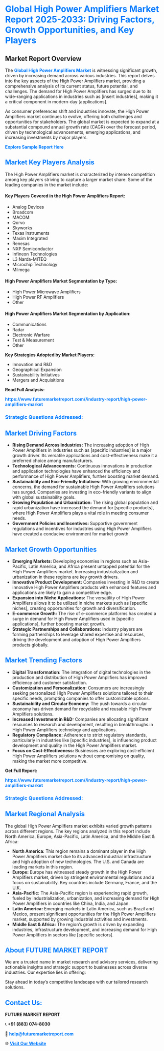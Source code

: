 <h1 style="color: #007BFF;">Global High Power Amplifiers Market Report 2025-2033: Driving Factors, Growth Opportunities, and Key Players</h1>

<section id="overview">
<h2>Market Report Overview</h2>
<p>The <a href="https://www.futuremarketreport.com//industry-report/high-power-amplifiers-market" style="color: #007BFF; text-decoration: none;"><strong>Global High Power Amplifiers Market</strong></a> is witnessing significant growth, driven by increasing demand across various industries. This report delves into the key aspects of the High Power Amplifiers market, providing a comprehensive analysis of its current status, future potential, and challenges. The demand for High Power Amplifiers has surged due to its wide-ranging applications in industries such as [insert industries], making it a critical component in modern-day [applications].</p>
<p>As consumer preferences shift and industries innovate, the High Power Amplifiers market continues to evolve, offering both challenges and opportunities for stakeholders. The global market is expected to expand at a substantial compound annual growth rate (CAGR) over the forecast period, driven by technological advancements, emerging applications, and increasing investments by major players.</p>
</section>

<section id="overview">
<p><a href="https://www.futuremarketreport.com//request-sample/reportId=75675" style="color: #007BFF; text-decoration: none;"><strong>Explore Sample Report Here</strong></a></p>
</section>

<section id="key-players">
<h2 style="color: #007BFF;">Market Key Players Analysis</h2>
<p>The High Power Amplifiers market is characterized by intense competition among key players striving to capture a larger market share. Some of the leading companies in the market include:</p>
<h4>Key Players Covered in the High Power Amplifiers Report:</h4>
<ul><li>Analog Devices</li><li>Broadcom</li><li>MACOM</li><li>Qorvo</li><li>Skyworks</li><li>Texas Instruments</li><li>Maxim Integrated</li><li>Renesas</li><li>NXP Semiconductor</li><li>Infineon Technologies</li><li>L3 Narda-MITEQ</li><li>Microchip Technology</li><li>Milmega</li></ul>
<h4>High Power Amplifiers Market Segmentation by Type:</h4>
<ul><li>High Power Microwave Amplifiers</li><li>High Power RF Amplifiers</li><li>Other</li></ul>

<h4>High Power Amplifiers Market Segmentation by Application:</h4>
<ul><li>Communications</li><li>Radar</li><li>Electronic Warfare</li><li>Test &amp; Measurement</li><li>Other</li></ul>
<p><strong>Key Strategies Adopted by Market Players:</strong></p>
<ul>
<li>Innovation and R&D</li>
<li>Geographical Expansion</li>
<li>Sustainability Initiatives</li>
<li>Mergers and Acquisitions</li>
</ul>
</section>

<section>
<p><strong>Read Full Analysis: </strong></p><a href="https://www.futuremarketreport.com//industry-report/high-power-amplifiers-market" style="color: #007BFF; text-decoration: none;"><strong>https://www.futuremarketreport.com//industry-report/high-power-amplifiers-market</strong></a>
<h3 style="color: #007BFF;">Strategic Questions Addressed:</h3>
</section>

<section id="driving-factors">
<h2 style="color: #007BFF;">Market Driving Factors</h2>
<ul>
<li><strong>Rising Demand Across Industries:</strong> The increasing adoption of High Power Amplifiers in industries such as [specific industries] is a major growth driver. Its versatile applications and cost-effectiveness make it a preferred choice among manufacturers.</li>
<li><strong>Technological Advancements:</strong> Continuous innovations in production and application technologies have enhanced the efficiency and performance of High Power Amplifiers, further boosting market demand.</li>
<li><strong>Sustainability and Eco-Friendly Initiatives:</strong> With growing environmental concerns, the demand for sustainable High Power Amplifiers solutions has surged. Companies are investing in eco-friendly variants to align with global sustainability goals.</li>
<li><strong>Growing Population and Urbanization:</strong> The rising global population and rapid urbanization have increased the demand for [specific products], where High Power Amplifiers plays a vital role in meeting consumer needs.</li>
<li><strong>Government Policies and Incentives:</strong> Supportive government regulations and incentives for industries using High Power Amplifiers have created a conducive environment for market growth.</li>
</ul>
</section>

<section id="growth-opportunities">
<h2 style="color: #007BFF;">Market Growth Opportunities</h2>
<ul>
<li><strong>Emerging Markets:</strong> Developing economies in regions such as Asia-Pacific, Latin America, and Africa present untapped potential for the High Power Amplifiers market. Increasing industrialization and urbanization in these regions are key growth drivers.</li>
<li><strong>Innovative Product Development:</strong> Companies investing in R&D to create innovative High Power Amplifiers products with enhanced features and applications are likely to gain a competitive edge.</li>
<li><strong>Expansion into Niche Applications:</strong> The versatility of High Power Amplifiers allows it to be utilized in niche markets such as [specific niches], creating opportunities for growth and diversification.</li>
<li><strong>E-commerce Growth:</strong> The rise of e-commerce platforms has created a surge in demand for High Power Amplifiers used in [specific applications], further boosting market growth.</li>
<li><strong>Strategic Partnerships and Collaborations:</strong> Industry players are forming partnerships to leverage shared expertise and resources, driving the development and adoption of High Power Amplifiers products globally.</li>
</ul>
</section>

<section id="trending-factors">
<h2 style="color: #007BFF;">Market Trending Factors</h2>
<ul>
<li><strong>Digital Transformation:</strong> The integration of digital technologies in the production and distribution of High Power Amplifiers has improved efficiency and customer satisfaction.</li>
<li><strong>Customization and Personalization:</strong> Consumers are increasingly seeking personalized High Power Amplifiers solutions tailored to their specific needs, prompting companies to offer customizable options.</li>
<li><strong>Sustainability and Circular Economy:</strong> The push towards a circular economy has driven demand for recyclable and reusable High Power Amplifiers solutions.</li>
<li><strong>Increased Investment in R&D:</strong> Companies are allocating significant resources to research and development, resulting in breakthroughs in High Power Amplifiers technology and applications.</li>
<li><strong>Regulatory Compliance:</strong> Adherence to strict regulatory standards, particularly in industries like [specific industries], is influencing product development and quality in the High Power Amplifiers market.</li>
<li><strong>Focus on Cost-Effectiveness:</strong> Businesses are exploring cost-efficient High Power Amplifiers solutions without compromising on quality, making the market more competitive.</li>
</ul>
</section>

<section>
<p><strong>Get Full Report: </strong></p><a href="https://www.futuremarketreport.com//industry-report/high-power-amplifiers-market" style="color: #007BFF; text-decoration: none;"><strong>https://www.futuremarketreport.com//industry-report/high-power-amplifiers-market</strong></a>
<h3 style="color: #007BFF;">Strategic Questions Addressed:</h3>
</section>


<section id="regional-analysis">
<h2 style="color: #007BFF;">Market Regional Analysis</h2>
<p>The global High Power Amplifiers market exhibits varied growth patterns across different regions. The key regions analyzed in this report include North America, Europe, Asia-Pacific, Latin America, and the Middle East & Africa:</p>
<ul>
<li><strong>North America:</strong> This region remains a dominant player in the High Power Amplifiers market due to its advanced industrial infrastructure and high adoption of new technologies. The U.S. and Canada are leading markets in this region.</li>
<li><strong>Europe:</strong> Europe has witnessed steady growth in the High Power Amplifiers market, driven by stringent environmental regulations and a focus on sustainability. Key countries include Germany, France, and the U.K.</li>
<li><strong>Asia-Pacific:</strong> The Asia-Pacific region is experiencing rapid growth, fueled by industrialization, urbanization, and increasing demand for High Power Amplifiers in countries like China, India, and Japan.</li>
<li><strong>Latin America:</strong> Emerging markets in Latin America, such as Brazil and Mexico, present significant opportunities for the High Power Amplifiers market, supported by growing industrial activities and investments.</li>
<li><strong>Middle East & Africa:</strong> The region’s growth is driven by expanding industries, infrastructure development, and increasing demand for High Power Amplifiers in sectors like [specific sectors].</li>
</ul>
</section>

<footer>
<h2 style="color: #007BFF;">About FUTURE MARKET REPORT</h2>
<p>We are a trusted name in market research and advisory services, delivering actionable insights and strategic support to businesses across diverse industries. Our expertise lies in offering:</p>

<p>Stay ahead in today’s competitive landscape with our tailored research solutions.</p>

<h2 style="color: #007BFF;">Contact Us:</h2>
<p><strong>FUTURE MARKET REPORT</strong></p>
<p>📞 <strong>+91 (883) 074-8030</strong></p>
<p>📧 <strong><a href="mailto:help@futuremarketreport.com" style="color: #007BFF;">help@futuremarketreport.com</a></strong></p>
<p>🌐 <strong><a href="https://www.futuremarketreport.com/" style="color: #007BFF;">Visit Our Website</a></strong></p>
</footer>